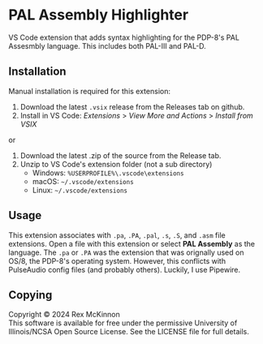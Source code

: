 PAL Assembly Highlighter
========================
VS Code extension that adds syntax highlighting for the PDP-8's PAL Assesmbly
language. This includes both PAL-III and PAL-D.

Installation
------------
Manual installation is required for this extension:

1. Download the latest `.vsix` release from the Releases tab on github.
2. Install in VS Code: *Extensions* > *View More and Actions* > *Install from VSIX*

or

1. Download the latest .zip of the source from the Release tab.
2. Unzip to VS Code's extension folder (not a sub directory)
    - Windows:  `%USERPROFILE%\.vscode\extensions`
    - macOS:    `~/.vscode/extensions`
    - Linux:    `~/.vscode/extensions`

Usage
-----
This extension associates with `.pa`, `.PA`, `.pal`, `.s`, `.S`, and `.asm`
file extensions. Open a file with this extension or select **PAL Assembly** as
the language. The `.pa` or `.PA` was the extension that was orignally used on
OS/8, the PDP-8's operating system. However, this conflicts with PulseAudio
config files (and probably others). Luckily, I use Pipewire.

Copying
-------
Copyright &copy; 2024 Rex McKinnon \
This software is available for free under the permissive University of
Illinois/NCSA Open Source License. See the LICENSE file for full details.
